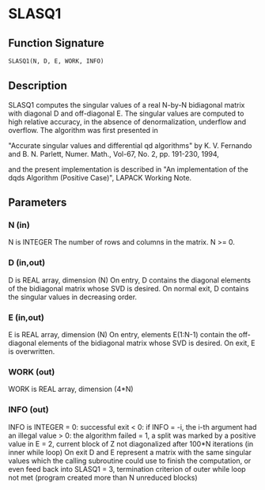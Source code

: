 # SLASQ1

## Function Signature

```fortran
SLASQ1(N, D, E, WORK, INFO)
```

## Description


 SLASQ1 computes the singular values of a real N-by-N bidiagonal
 matrix with diagonal D and off-diagonal E. The singular values
 are computed to high relative accuracy, in the absence of
 denormalization, underflow and overflow. The algorithm was first
 presented in

 "Accurate singular values and differential qd algorithms" by K. V.
 Fernando and B. N. Parlett, Numer. Math., Vol-67, No. 2, pp. 191-230,
 1994,

 and the present implementation is described in "An implementation of
 the dqds Algorithm (Positive Case)", LAPACK Working Note.

## Parameters

### N (in)

N is INTEGER The number of rows and columns in the matrix. N >= 0.

### D (in,out)

D is REAL array, dimension (N) On entry, D contains the diagonal elements of the bidiagonal matrix whose SVD is desired. On normal exit, D contains the singular values in decreasing order.

### E (in,out)

E is REAL array, dimension (N) On entry, elements E(1:N-1) contain the off-diagonal elements of the bidiagonal matrix whose SVD is desired. On exit, E is overwritten.

### WORK (out)

WORK is REAL array, dimension (4*N)

### INFO (out)

INFO is INTEGER = 0: successful exit < 0: if INFO = -i, the i-th argument had an illegal value > 0: the algorithm failed = 1, a split was marked by a positive value in E = 2, current block of Z not diagonalized after 100*N iterations (in inner while loop) On exit D and E represent a matrix with the same singular values which the calling subroutine could use to finish the computation, or even feed back into SLASQ1 = 3, termination criterion of outer while loop not met (program created more than N unreduced blocks)

